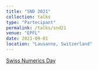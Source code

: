 ```yaml
---
title: "SND 2021"
collection: talks
type: "Partecipant"
permalink: /talks/snd21
venue: "EPFL"
date: 2021-09-01
location: "Lausanne, Switzerland"
---
```


[Swiss Numerics Day](https://snd2021.epfl.ch/index.html)
